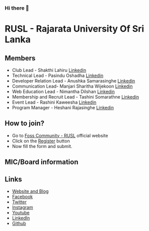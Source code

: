### Hi there 👋
# RUSL - Rajarata University Of Sri Lanka 



## Members

* Club Lead - Shakthi Lahiru [Linkedin](https://www.linkedin.com/in/shakthi-lahiru/)  
* Technical Lead - Pasindu Oshadha [Linkedin](https://www.linkedin.com/in/pasindu7) 
* Developer Relation Lead - Anushka Samarasinghe [Linkedin](http://linkedin.com/in/anushka-samarasinghe)
* Communication Lead- Manjari Sharitha Wijekoon [Linkedin](http://linkedin.com/in/manjari-wijekoon) 
* Web Education Lead - Nimantha Dilshan [Linkedin](https://www.linkedin.com/in/nimantha-dilshan/) 
* Membership and Recruit Lead - Tashini Somarathne [Linkedin](https://www.linkedin.com/in/tashini-somarathne-246605171) 
* Event Lead - Rashini Kaweesha [Linkedin](https://www.linkedin.com/in/rashini-kaweesha-589062199/) 
* Program Manager - Heshani Rajasinghe [Linkedin](https://www.linkedin.com/in/heshani-rajasinghe-82a0b0165) 


## How to join?

- Go to [Foss Community - RUSL](https://fossrusl.github.io/) official website
- Click on the [Register](https://fossrajarata.typeform.com/to/LGFIUjpk) button 
- Now fill the form and submit.

## MIC/Board information



## Links

- [Website and Blog](https://fossrusl.github.io/)  
- [Facebook](https://www.facebook.com/fossrusl/)  
- [Twitter](https://twitter.com/FossRusl)
- [Instagram](https://Instagram.com/foss_rusl)
- [Youtube](https://www.youtube.com/channel/UCyWPOgvZMINSe4yi2lrvzjQ)
- [LinkedIn](https://www.linkedin.com/company/foss-community-rusl)
- [Github](https://github.com/FOSSRusl)








